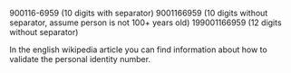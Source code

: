 900116-6959 (10 digits with separator)
9001166959 (10 digits without separator, assume person is not 100+ years old)
199001166959 (12 digits without separator)

In the english wikipedia article you can find information about how to validate the personal identity number.
